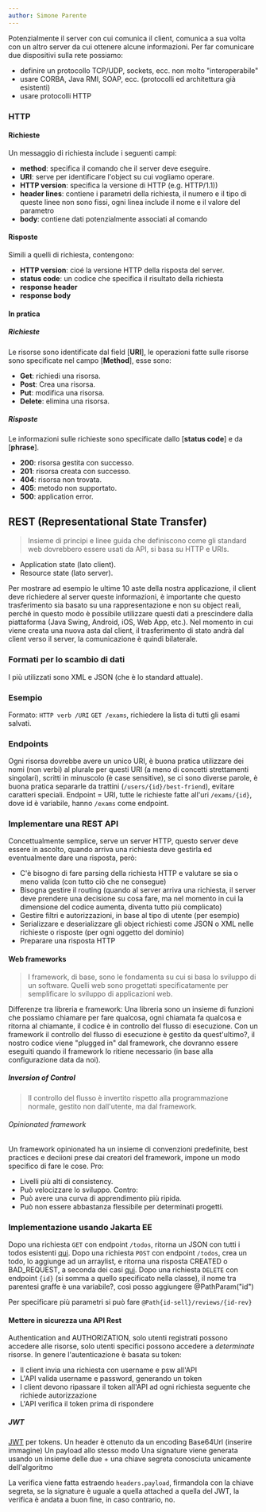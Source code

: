 ```yaml
---
author: Simone Parente
---
```

Potenzialmente il server con cui comunica il client, comunica a sua volta con un altro server da cui ottenere alcune informazioni.
Per far comunicare due dispositivi sulla rete possiamo:
- definire un protocollo TCP/UDP, sockets, ecc.
	non molto "interoperabile"
- usare CORBA, Java RMI, SOAP, ecc. (protocolli ed architettura già esistenti)
- usare protocolli HTTP
### HTTP
#### Richieste
Un messaggio di richiesta include i seguenti campi:
- **method**: specifica il comando che il server deve eseguire.
- **URI**: serve per identificare l'object su cui vogliamo operare.
- **HTTP version**: specifica la versione di HTTP (e.g. HTTP/1.1))
- **header lines**: contiene i parametri della richiesta, il numero e il tipo di queste linee non sono fissi, ogni linea include il nome e il valore del parametro
- **body**: contiene dati potenzialmente associati al comando
#### Risposte
Simili a quelli di richiesta, contengono:
- **HTTP version**: cioé la versione HTTP della risposta del server.
- **status code**: un codice che specifica il risultato della richiesta
- **response header**
- **response body**
#### In pratica
##### Richieste
Le risorse sono identificate dal field  \[**URI**], le operazioni fatte sulle risorse sono specificate nel campo \[**Method**], esse sono:
- **Get**: richiedi una risorsa.
- **Post**: Crea una risorsa.
- **Put**: modifica una risorsa.
- **Delete**: elimina una risorsa.
##### Risposte
Le informazioni sulle richieste sono specificate dallo \[**status code**] e da \[**phrase**].
- **200**: risorsa gestita con successo.
- **201**: risorsa creata con successo.
- **404**: risorsa non trovata.
- **405**: metodo non supportato.
- **500**: application error.
## REST (Representational State Transfer)
>Insieme di principi e linee guida che definiscono come gli standard web dovrebbero essere usati da API, si basa su HTTP e URIs.

- Application state (lato client).
- Resource state (lato server).

Per mostrare ad esempio le ultime 10 aste della nostra applicazione, il client deve richiedere al server queste informazioni, è importante che questo trasferimento sia basato su una rappresentazione e non su object reali, perché in questo modo è possibile utilizzare questi dati a prescindere dalla piattaforma (Java Swing, Android, iOS, Web App, etc.).
Nel momento in cui viene creata una nuova asta dal client, il trasferimento di stato andrà dal client verso il server, la comunicazione è quindi bilaterale.

### Formati per lo scambio di dati
I più utilizzati sono XML e JSON (che è lo standard attuale).
### Esempio
Formato: `HTTP verb /URI`
`GET /exams`, richiedere la lista di tutti gli esami salvati.
### Endpoints
Ogni risorsa dovrebbe avere un unico URI, è buona pratica utilizzare dei nomi (non verbi) al plurale per questi URI (a meno di concetti strettamenti singolari), scritti in minuscolo (è case sensitive), se ci sono diverse parole, è buona pratica separarle da trattini (`/users/{id}/best-friend`), evitare caratteri speciali.
Endpoint = URI, tutte le richieste fatte all'uri `/exams/{id}`, dove id è variabile, hanno `/exams` come endpoint.
### Implementare una REST API
Concettualmente semplice, serve un server HTTP, questo server deve essere in ascolto, quando arriva una richiesta deve gestirla ed eventualmente dare una risposta, però:
- C'è bisogno di fare parsing della richiesta HTTP e valutare se sia o meno valida (con tutto ciò che ne consegue)
- Bisogna gestire il routing (quando al server arriva una richiesta, il server deve prendere una decisione su cosa fare, ma nel momento in cui la dimensione del codice aumenta, diventa tutto più complicato)
- Gestire filtri e autorizzazioni, in base al tipo di utente (per esempio)
- Serializzare e deserializzare gli object richiesti come JSON o XML nelle richieste o risposte (per ogni oggetto del dominio)
- Preparare una risposta HTTP
#### Web frameworks
>I framework, di base, sono le fondamenta su cui si basa lo sviluppo di un software.
>Quelli web sono progettati specificatamente per semplificare lo sviluppo di applicazioni web.

Differenze tra libreria e framework:
Una libreria sono un insieme di funzioni che possiamo chiamare per fare qualcosa, ogni chiamata fa qualcosa e ritorna al chiamante, il codice è in controllo del flusso di esecuzione.
Con un framework il controllo del flusso di esecuzione è gestito da quest'ultimo?, il nostro codice viene "plugged in" dal framework, che dovranno essere eseguiti quando il framework lo ritiene necessario (in base alla configurazione data da noi).
##### Inversion of Control
> Il controllo del flusso è invertito rispetto alla programmazione normale, gestito non dall'utente, ma dal framework.

###### Opinionated framework
Un framework opinionated ha un insieme di convenzioni predefinite, best practices e deciioni prese dai creatori del framework, impone un modo specifico di fare le cose.
Pro:
- Livelli più alti di consistency.
- Può velocizzare lo sviluppo.
Contro:
- Può avere una curva di apprendimento più ripida.
- Può non essere abbastanza flessibile per determinati progetti.
### Implementazione usando Jakarta EE
Dopo una richiesta `GET` con endpoint `/todos`, ritorna un JSON con tutti i todos esistenti [qui](https://github.com/luistar/jakartaee-rest-example/blob/a4951d8194269bc4ec283a1a85d35d6f09003890/src/main/java/it/unina/webtech/TodoController.java#L20).
Dopo una richiesta `POST` con endpoint `/todos`, crea un todo, lo aggiunge ad un arraylist, e ritorna una risposta CREATED o BAD_REQUEST, a seconda dei casi [qui](https://github.com/luistar/jakartaee-rest-example/blob/a4951d8194269bc4ec283a1a85d35d6f09003890/src/main/java/it/unina/webtech/TodoController.java#L25).
Dopo una richiesta `DELETE` con endpoint `{id}` (si somma a quello specificato nella classe), il nome tra parentesi graffe è una variabile?, così posso aggiungere @PathParam("id")

Per specificare più parametri si può fare `@Path{id-sell}/reviews/{id-rev}`
#### Mettere in sicurezza una API Rest
Authentication and AUTHORIZATION, solo utenti registrati possono accedere alle risorse, solo utenti specifici possono accedere a *determinate* risorse.
In genere l'autenticazione è basata su token:
- Il client invia una richiesta con username e psw all'API
- L'API valida username e password, generando un token
- I client devono ripassare il token all'API ad ogni richiesta seguente che richiede autorizzazione
- L'API verifica il token prima di rispondere
##### JWT
[JWT](https://jwt.io) per tokens.
Un header è ottenuto da un encoding Base64Url (inserire immagine)
Un payload allo stesso modo
Una signature viene generata usando un insieme delle due + una chiave segreta conosciuta unicamente dell'algoritmo

La verifica viene fatta estraendo `headers.payload`, firmandola con la chiave segreta, se la signature è uguale a quella attached a quella del JWT, la verifica è andata a buon fine, in caso contrario, no.